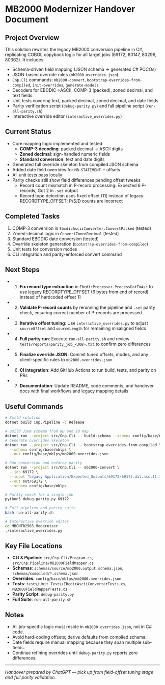# MB2000 Modernizer Handover Document

## Project Overview
This solution rewrites the legacy MB2000 conversion pipeline in C#, replicating COBOL copybook logic for all target jobs (69172, 80147, 80299, 80362). It includes:
- Schema-driven field mapping (JSON schema → generated C# POCOs)
- JSON-based override rules (`mb2000.overrides.json`)
- `Cnp.Cli` commands: `mb2000-convert`, `bootstrap-overrides-from-compiled`, `init-overrides`, `generate-models`
- Decoders for EBCDIC→ASCII, COMP-3 (packed), zoned decimal, and text fields
- Unit tests covering text, packed decimal, zoned decimal, and date fields
- Parity verification script (`debug-parity.py`) and full pipeline script (`run-all-parity.sh`)
- Interactive override editor (`interactive_overrides.py`)

## Current Status
- Core mapping logic implemented and tested:
  - **COMP-3 decoding**: packed decimal → ASCII digits
  - **Zoned decimal**: sign-handled numeric fields
  - **Standard conversion**: text and date digits
- Generated full override skeleton from compiled JSON schema
- Added date field overrides for `MB-STATEMENT-*` offsets
- All unit tests pass locally
- Parity checks still show field differences pending offset tweaks
  - Record count mismatch in P-record processing: Expected 6 P-records, Got 2 in `.set` output
  - Record type detection uses fixed offset (11) instead of legacy RECORDTYPE_OFFSET; P/S/D counts are incorrect

## Completed Tasks
1. COMP-3 conversion in `EbcdicAsciiConverter.ConvertPacked` (tested)
2. Zoned-decimal logic in `ConvertZonedDecimal` (tested)
3. Standard EBCDIC date conversion (tested)
4. Override skeleton generation (`bootstrap-overrides-from-compiled`)
5. Unit tests for conversion modes
6. CLI integration and parity-enforced convert command

## Next Steps
- 1. **Fix record type extraction** in `EbcdicProcessor.ProcessDatToAsc` to use legacy RECORDTYPE_OFFSET (6 bytes from end of record) instead of hardcoded offset 11
- 2. **Validate P-record counts** by rerunning the pipeline and `.set` parity check, ensuring correct number of P-records are processed
- 3. **Iterative offset tuning**: Use `interactive_overrides.py` to adjust `sourceOffset` and `sourceLength` for remaining misaligned fields
- 4. **Full parity run**: Execute `run-all-parity.sh` and review `tests/reports/parity_job_<JOB>.txt` to confirm zero differences
- 5. **Finalize override JSON**: Commit tuned offsets, modes, and any client-specific rules to `mb2000.overrides.json`
- 6. **CI integration**: Add GitHub Actions to run build, tests, and parity on PRs
- 7. **Documentation**: Update README, code comments, and handover docs with final workflows and legacy mapping details

## Useful Commands
```bash
# Build solution
dotnet build Cnp.Pipeline -c Release

# Build JSON schema from DD and IO map
dotnet run --project src/Cnp.Cli -- build-schema --schema config/base/mblps --out schemas/compiled
# Generate overrides skeleton
dotnet run --project src/Cnp.Cli -- bootstrap-overrides-from-compiled \
  --schema config/base/mblps \
  --out config/base/mblps/mb2000.overrides.json

# Run conversion and enforce parity
dotnet run --project src/Cnp.Cli -- mb2000-convert \
  --job 69172 \
  --input "Legacy Application/Expected_Outputs/69172/69172.dat.asc.11.1.p.keyed" \
  --out out/69172 \
  --schema config/base/mblps

# Parity check for a single job
python3 debug-parity.py 69172

# Full pipeline and parity suite
bash run-all-parity.sh

# Interactive override editor
cd MBCNTR2503.Modernizer
./interactive_overrides.py
```

## Key File Locations
- **CLI & Pipeline**: `src/Cnp.Cli/Program.cs`, `src/Cnp.Pipeline/MB2000FieldMapper.cs`
- **Schemas**: `schemas/source/mb2000.output.schema.json`, `schemas/compiled/*.schema.json`
- **Overrides**: `config/base/mblps/mb2000.overrides.json`
- **Tests**: `tests/Unit.Tests/EBcdicAsciiConverterTests.cs`, `MB2000FieldMapperTests.cs`
- **Parity Script**: `debug-parity.py`
- **Full Suite**: `run-all-parity.sh`

## Notes
- All job-specific logic must reside in `mb2000.overrides.json`, not in C# code.  
- Avoid hard-coding offsets; derive defaults from compiled schema.  
- Date fields require manual mapping because they span multiple sub-fields.  
- Continue refining overrides until `debug-parity.py` reports zero differences.

---

*Handover prepared by ChatGPT — pick up from field-offset tuning stage and full parity validation.*
